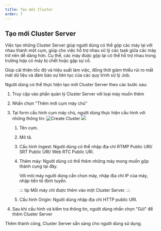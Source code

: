 ```yaml
---
title: Tạo mới Cluster
order: 7
---
```


## Tạo mới Cluster Server

Việc tạo những Cluster Server giúp người dùng có thể gộp các máy lại với nhau thành một cụm, giúp cho việc hỗ trợ nhau xử lý các task giữa các máy trở nên dễ dàng hơn. Cụ thể, các máy được gộp lại có thể hỗ trợ nhau trong trường hợp có máy bị chết hoặc gặp sự cố.

Giúp cải thiện tốc độ và hiệu suất làm việc, đồng thời giảm thiểu rủi ro mất mát dữ liệu và đảm bảo sự liên tục của các quy trình xử lý Job.

Người dùng có thể thực hiện tạo mới Cluster Server theo các bước sau:

1. Truy cập vào phần quản lý Cluster Server với loại máy muốn thêm

2. Nhấn chọn "Thêm mới cụm máy chủ"

3. Tại form cấu hình cụm máy chủ, người dùng thực hiện cấu hình với những thông tin: ![Create Cluster](../image/getstarted/create-cluster.png) ![](../image/getstarted/create-cluster-2.png)

   1. Tên cụm.

   2. Mô tả.

   3. Cấu hình Ingest: Người dùng có thể nhập địa chỉ RTMP Public URI/ SRT Public URI/ Web RTC Public URI.

   4. Thêm máy: Người dùng có thể thêm những máy mong muốn gộp thành cụng tại đây.

      Với môi máy người dùng cần chọn máy, nhập địa chỉ IP của máy, nhập tiền tố định tuyến.

      ::: tip Mỗi máy chỉ được thêm vào một Cluster Server.
:::

   5. Cấu hình Origin: Người dùng nhập địa chỉ HTTP public URI.

4. Sau khi cấu hình và kiểm tra thông tin, người dùng nhấn chọn "Gửi" để thêm Cluster Server

Thêm thành công, Cluster Server sẵn sàng cho người dùng sử dụng.
